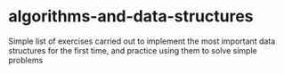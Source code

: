 # algorithms-and-data-structures

Simple list of exercises carried out to implement the most important data structures for the first time, and practice using them to solve simple problems
